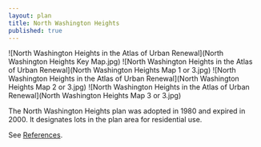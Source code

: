```yaml
---
layout: plan
title: North Washington Heights
published: true
---
```


![North Washington Heights in the Atlas of Urban Renewal](North Washington Heights Key Map.jpg)
![North Washington Heights in the Atlas of Urban Renewal](North Washington Heights Map 1 or 3.jpg)
![North Washington Heights in the Atlas of Urban Renewal](North Washington Heights Map 2 or 3.jpg)
![North Washington Heights in the Atlas of Urban Renewal](North Washington Heights Map 3 or 3.jpg)

The North Washington Heights plan was adopted in 1980 and expired in 2000. It designates lots in the plan area for residential use.

See [References](http://www.urbanreviewer.org/#page=references.html). 
